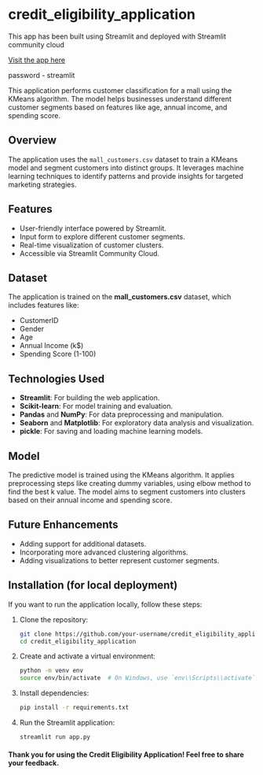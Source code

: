 # credit_eligibility_application

This app has been built using Streamlit and deployed with Streamlit community cloud

[Visit the app here](https://w12customersegemation.streamlit.app/)

password - streamlit

This application performs customer classification for a mall using the KMeans algorithm. The model helps businesses understand different customer segments based on features like age, annual income, and spending score.

## Overview

The application uses the `mall_customers.csv` dataset to train a KMeans model and segment customers into distinct groups. It leverages machine learning techniques to identify patterns and provide insights for targeted marketing strategies.

## Features

- User-friendly interface powered by Streamlit.
- Input form to explore different customer segments.
- Real-time visualization of customer clusters.
- Accessible via Streamlit Community Cloud.

## Dataset

The application is trained on the **mall_customers.csv** dataset, which includes features like:

- CustomerID
- Gender
- Age
- Annual Income (k$)
- Spending Score (1-100)

## Technologies Used

- **Streamlit**: For building the web application.
- **Scikit-learn**: For model training and evaluation.
- **Pandas** and **NumPy**: For data preprocessing and manipulation.
- **Seaborn** and **Matplotlib**: For exploratory data analysis and visualization.
- **pickle**: For saving and loading machine learning models.

## Model

The predictive model is trained using the KMeans algorithm. It applies preprocessing steps like creating dummy variables, using elbow method to find the best k value. The model aims to segment customers into clusters based on their annual income and spending score.

## Future Enhancements

- Adding support for additional datasets.
- Incorporating more advanced clustering algorithms.
- Adding visualizations to better represent customer segments.

## Installation (for local deployment)

If you want to run the application locally, follow these steps:

1. Clone the repository:

   ```bash
   git clone https://github.com/your-username/credit_eligibility_application.git
   cd credit_eligibility_application

   ```

2. Create and activate a virtual environment:

   ```bash
   python -m venv env
   source env/bin/activate  # On Windows, use `env\\Scripts\\activate`

   ```

3. Install dependencies:

   ```bash
   pip install -r requirements.txt

   ```

4. Run the Streamlit application:
   ```bash
   streamlit run app.py
   ```

#### Thank you for using the Credit Eligibility Application! Feel free to share your feedback.
